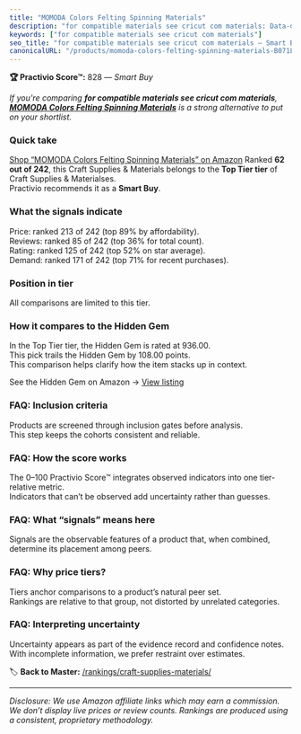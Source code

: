 ```yaml
---
title: "MOMODA Colors Felting Spinning Materials"
description: "for compatible materials see cricut com materials: Data-driven within Top Tier ranking using the Practivio Score™. Positioned by quality, value, demand, findab…"
keywords: ["for compatible materials see cricut com materials"]
seo_title: "for compatible materials see cricut com materials — Smart Buy Top Tier (2025)"
canonicalURL: "/products/momoda-colors-felting-spinning-materials-B071LTSBV2/"
---
```


**🏆 Practivio Score™:** 828 — _Smart Buy_


*If you're comparing **for compatible materials see cricut com materials**, **[MOMODA Colors Felting Spinning Materials](https://www.amazon.com/dp/B071LTSBV2?tag=practivio-20)** is a strong alternative to put on your shortlist.*
### Quick take
[Shop “MOMODA Colors Felting Spinning Materials” on Amazon](https://www.amazon.com/dp/B071LTSBV2?tag=practivio-20)
Ranked **62 out of 242**, this Craft Supplies & Materials belongs to the **Top Tier tier** of Craft Supplies & Materialses.  
Practivio recommends it as a **Smart Buy**.

### What the signals indicate
Price: ranked 213 of 242 (top 89% by affordability).  
Reviews: ranked 85 of 242 (top 36% for total count).  
Rating: ranked 125 of 242 (top 52% on star average).  
Demand: ranked 171 of 242 (top 71% for recent purchases).

### Position in tier
All comparisons are limited to this tier.

### How it compares to the Hidden Gem
In the Top Tier tier, the Hidden Gem is rated at 936.00.  
This pick trails the Hidden Gem by 108.00 points.  
This comparison helps clarify how the item stacks up in context.  

See the Hidden Gem on Amazon → [View listing](https://www.amazon.com/dp/B079KL4C91?tag=practivio-20)

### FAQ: Inclusion criteria
Products are screened through inclusion gates before analysis.  
This step keeps the cohorts consistent and reliable.

### FAQ: How the score works
The 0–100 Practivio Score™ integrates observed indicators into one tier-relative metric.  
Indicators that can’t be observed add uncertainty rather than guesses.

### FAQ: What “signals” means here
Signals are the observable features of a product that, when combined, determine its placement among peers.

### FAQ: Why price tiers?
Tiers anchor comparisons to a product’s natural peer set.  
Rankings are relative to that group, not distorted by unrelated categories.

### FAQ: Interpreting uncertainty
Uncertainty appears as part of the evidence record and confidence notes.  
With incomplete information, we prefer restraint over estimates.


🏷️ **Back to Master:** [/rankings/craft-supplies-materials/](/rankings/craft-supplies-materials/)

---
_Disclosure: We use Amazon affiliate links which may earn a commission. We don’t display live prices or review counts. Rankings are produced using a consistent, proprietary methodology._
